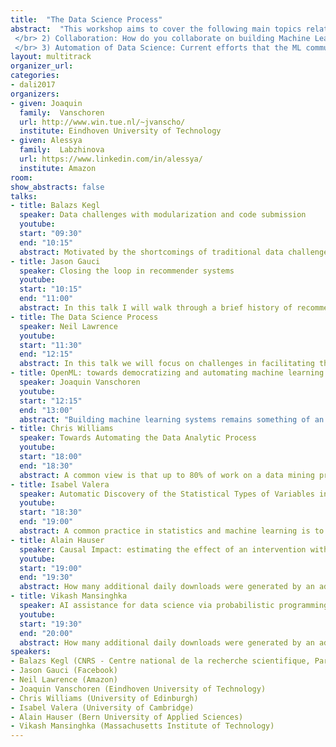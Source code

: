 ```yaml
---
title:  "The Data Science Process"
abstract:  "This workshop aims to cover the following main topics related to the data process pipeline: </br>  </br> 1) Open challenges in data science: The gap between machine learning techniques and how to apply them in real-world data. Which problems do scientists still face when trying to use ML techniques?
 </br> 2) Collaboration: How do you collaborate on building Machine Learning Models/Systems?
 </br> 3) Automation of Data Science: Current efforts that the ML community is doing to address these challenges. Tools that are being developed to ease the data science process including among others probabilistic programming, automating model selection, automating pipeline construction."
layout: multitrack
organizer_url: 
categories:
- dali2017
organizers:
- given: Joaquin 
  family:  Vanschoren
  url: http://www.win.tue.nl/~jvanscho/
  institute: Eindhoven University of Technology
- given: Alessya
  family:  Labzhinova
  url: https://www.linkedin.com/in/alessya/
  institute: Amazon
room: 
show_abstracts: false
talks:
- title: Balazs Kegl
  speaker: Data challenges with modularization and code submission
  youtube: 
  start: "09:30"
  end: "10:15"
  abstract: Motivated by the shortcomings of traditional data challenges, we have developed a unique concept and platform, called Rapid Analytics and Model Prototyping (RAMP), based on modularization and code submission. Open code submission allows participants to build on each other’s ideas, provides the organizers with a fully functioning prototype, and makes it possible to build complex machine learning workflows while keeping the contributions simple. We will start this presentation by describing the context and motivation, the guiding design principles, and some of the technical details (front and backend) of the platform. We will then walk you through some of the most interesting workflows and applications (e.g., anomaly detection in particle physics detectors, classifying molecular spectra for safe drug administration, spatio-temporal time series prediction in climate science). In the last third of the talk we will present a preliminary analysis of the RAMPs that touches on both the technical (machine learning) aspects of the tool and on the sociology of crowdsourcing data analytics.
- title: Jason Gauci
  speaker: Closing the loop in recommender systems
  youtube: 
  start: "10:15"
  end: "11:00"
  abstract: In this talk I will walk through a brief history of recommender system implementations in YouTube, iOS Proactive Assistant, and Facebook Newsfeed.  One key challenge in all of these products is that models are learning from a dataset and updating the same dataset simultaneously. I'll discuss a set of issues that arise from these dynamics and ways to address these issues, including an introduction to deep reinforcement learning.
- title: The Data Science Process
  speaker: Neil Lawrence
  youtube: 
  start: "11:30"
  end: "12:15"
  abstract: In this talk we will focus on challenges in facilitating the data science pipeline. Drawing on experience from projects in computational biology, the developing world and Amazon I’ll propose different ideas for facilitating the data science process including analogies that help software engineers understand the challenges for data science and formalizations, such as data readiness levels, which allow management to reason about the obstacles in the process.
- title: OpenML: towards democratizing and automating machine learning
  speaker: Joaquin Vanschoren
  youtube: 
  start: "12:15"
  end: "13:00"
  abstract: "Building machine learning systems remains something of an art, from gathering and transforming the right data to selecting and finetuning the most fitting modeling techniques. If we want to make machine learning more accessible and foster skilfull use, we need novel ways to share and reuse findings, and streamline online collaboration. OpenML is an open science platform for machine learning, allowing anyone to easily share data sets, code, and experiments, and collaborate with people all over the world to build better models. It shows, for any known data set, which are the best models, who built them, and how to reproduce and reuse them in different ways. It is readily integrated into several machine learning environments, so that you can share results with the touch of a button or a line of code. As such, it enables large-scale, real-time collaboration, allowing anyone to explore, build on, and contribute to the combined knowledge of the field. Ultimately, this provides a wealth of information for a novel, data-driven approach to machine learning, where we learn from millions of previous experiments to either assist people while analyzing data (e.g., which modeling techniques will likely work well and why), or automate the process altogether."
- title: Chris Williams
  speaker: Towards Automating the Data Analytic Process
  youtube: 
  start: "18:00"
  end: "18:30"
  abstract: A common view is that up to 80% of work on a data mining project is involved in data understanding and data preparation, yet machine learning has not focussed very much on these topics. In this talk I will describe some challenges and work wrt Data Parsing, Data Understanding, Data Cleaning, Data Integration and Data Restructuring.
- title: Isabel Valera
  speaker: Automatic Discovery of the Statistical Types of Variables in a Dataset
  youtube: 
  start: "18:30"
  end: "19:00"
  abstract: A common practice in statistics and machine learning is to assume that the statistical data types (e.g., ordinal, categorical or real-valued) of variables, and usually also the likelihood model, is known. However, as the availability of real-world data increases, this assumption becomes too restrictive. Data are often heterogeneous, complex, and improperly or incompletely documented. Surprisingly, despite their practical importance, there is still a lack of tools to automatically discover the statistical types of, as well as appropriate likelihood (noise) models for,  the variables in a dataset. In this work, we fill this gap by proposing a Bayesian method, which accurately discovers the statistical data types in both synthetic and real  data. 
- title: Alain Hauser
  speaker: Causal Impact: estimating the effect of an intervention without user interaction
  youtube: 
  start: "19:00"
  end: "19:30"
  abstract: How many additional daily downloads were generated by an advertisement campaign of an app? How many children got additionally vaccinated each month after showing a TV spot advertising vaccination? Randomized experiments are the best way to answer such questions, but often not feasible in practice. The CausalImpact R package (https://google.github.io/CausalImpact/) estimates the effect of an intervention in the absence of a randomized experiment; it uses a Bayesian structural time series model to predict how the response metric would have evolved had the intervention not occurred. CausalImpact can be used in a wide range of different applications without manual tuning thanks to different key features: the default parameter priors facilitate automated fitting of a time series model via variable selection and make domain expertise redundant in many cases; the output is available either in a data structure which is easily processed by software, or in a format which is intelligible to users without formal training in statistics.
- title: Vikash Mansinghka
  speaker: AI assistance for data science via probabilistic programming
  youtube: 
  start: "19:30"
  end: "20:00"
  abstract: How many additional daily downloads were generated by an advertisement campaign of an app? How many children got additionally vaccinated each month after showing a TV spot advertising vaccination? Randomized experiments are the best way to answer such questions, but often not feasible in practice. The CausalImpact R package (https://google.github.io/CausalImpact/) estimates the effect of an intervention in the absence of a randomized experiment; it uses a Bayesian structural time series model to predict how the response metric would have evolved had the intervention not occurred. CausalImpact can be used in a wide range of different applications without manual tuning thanks to different key features: the default parameter priors facilitate automated fitting of a time series model via variable selection and make domain expertise redundant in many cases; the output is available either in a data structure which is easily processed by software, or in a format which is intelligible to users without formal training in statistics.  
speakers:
- Balazs Kegl (CNRS - Centre national de la recherche scientifique, Paris-Saclay)
- Jason Gauci (Facebook)
- Neil Lawrence (Amazon)
- Joaquin Vanschoren (Eindhoven University of Technology)
- Chris Williams (University of Edinburgh)
- Isabel Valera (University of Cambridge)
- Alain Hauser (Bern University of Applied Sciences)
- Vikash Mansinghka (Massachusetts Institute of Technology)
---
```

